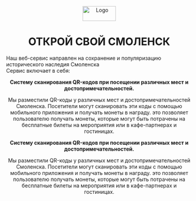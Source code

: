 <a name="readme-top"></a>
<br />
<div align="center">
  <a href="https://github.com/NikitaKrylov/SmolathonHack">
    <img src ="https://i122.fastpic.org/big/2023/1110/ea/bea99132863c58e97299abdfa4a15eea.png" alt="Logo" width="90" height="40" align-items="ce">
  </a>
  <h1 align="center">ОТКРОЙ СВОЙ СМОЛЕНСК</h1>
</div>
<div>
  <a align="center">Наш веб-сервис направлен на сохранение и популяризацию исторического наследия Смоленска</a>
  <br />
  <a align="center">Сервис включает в себя:</a>
  <p align="center"><strong>Систему сканирования QR-кодов при посещении различных мест и достопримечательностей.</strong></p>
  <p align="center">Мы разместили QR-коды у различных мест и достопримечательностей Смоленска. Посетители могут сканировать эти коды с помощью мобильного приложения и получать монеты в награду. это позволяет пользователю получать монеты, которые могут быть потрачены на бесплатные билеты на мероприятия или в кафе-партнерах и гостиницах.</p>
  <p align="center"><strong>Систему сканирования QR-кодов при посещении различных мест и достопримечательностей.</strong></p>
  <p align="center">Мы разместили QR-коды у различных мест и достопримечательностей Смоленска. Посетители могут сканировать эти коды с помощью мобильного приложения и получать монеты в награду. это позволяет пользователю получать монеты, которые могут быть потрачены на бесплатные билеты на мероприятия или в кафе-партнерах и гостиницах.</p>
</div>
